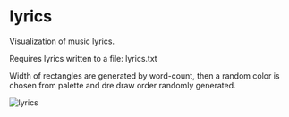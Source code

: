 # lyrics
Visualization of music lyrics.

Requires lyrics written to a file: lyrics.txt

Width of rectangles are generated by word-count, then a random color is chosen from palette and dre draw order randomly generated.

![lyrics](https://user-images.githubusercontent.com/63047622/117718981-244f5600-b1dd-11eb-8b06-26af6fcbc612.png)
